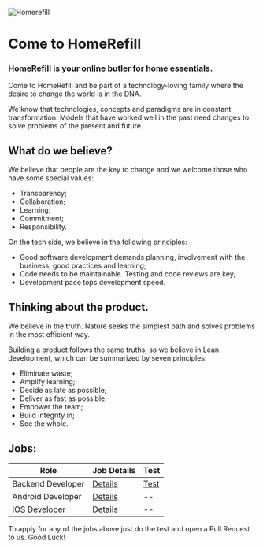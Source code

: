 ![Homerefill](https://lh3.googleusercontent.com/3gYY9yBzi1mDOxK-YPia66yti9-EwDPxdizeafLpjr6HSYoZBcva1Q65arXSLHt3FEM)
# Come to HomeRefill
### HomeRefill is your online butler for home essentials.

Come to HomeRefill and be part of a technology-loving family where the desire to change the world is in the DNA.

We know that technologies, concepts and paradigms are in constant transformation. Models that have worked well in the past need changes to solve problems of the present and future.

## What do we believe?

We believe that people are the key to change and we welcome those who have some special values:

- Transparency;
- Collaboration;
- Learning;
- Commitment;
- Responsibility.

On the tech side, we believe in the following principles:

- Good software development demands planning, involvement with the business, good practices and learning;
- Code needs to be maintainable. Testing and code reviews are key;
- Development pace tops development speed.

## Thinking about the product.

We believe in the truth. Nature seeks the simplest path and solves problems in the most efficient way.

Building a product follows the same truths, so we believe in Lean development, which can be summarized by seven principles:

- Eliminate waste;
- Amplify learning;
- Decide as late as possible;
- Deliver as fast as possible;
- Empower the team;
- Build integrity in;
- See the whole.

## Jobs:
Role  | Job Details | Test
------------  | ------------- | -------------
Backend Developer | [Details](https://github.com/HomeRefill/come-to-homerefill/blob/master/jobs/Backend.md) | [Test](https://github.com/HomeRefill/come-to-homerefill/blob/master/tests/holes-problem/README.md)
Android Developer | [Details](https://github.com/HomeRefill/come-to-homerefill/blob/master/jobs/Android.md) | --
IOS Developer | [Details](https://github.com/HomeRefill/come-to-homerefill/blob/master/jobs/IOS.md) | -- 

To apply for any of the jobs above just do the test and open a Pull Request to us.
Good Luck!
